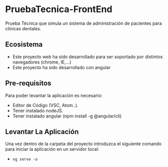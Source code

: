 # PruebaTecnica-FrontEnd

Prueba Técnica que simula un sistema de administración de pacientes para clínicas dentales.

## Ecosistema

- Este proyecto web ha sido desarrollado para ser soportado por distintos navegadores (chrome, IE,...)
- Este proyecto ha sido desarrollado con angular

## Pre-requisitos

Para poder levantar la aplicación es necesario:
- Editor de Código (VSC, Atom..).
- Tener instalado nodeJS.
- Tener instalado angular (npm install -g @angular/cli)

## Levantar La Aplicación
Una vez dentro de la carpeta del proyecto introduzca el siguiente comando para iniciar la aplicación en un servidor local:
- ` ng serve -o `




